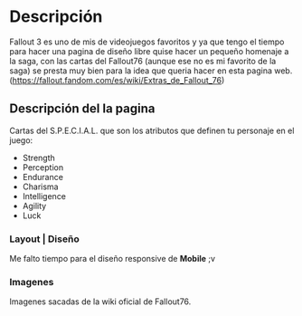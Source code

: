 # Descripción

Fallout 3 es uno de mis de videojuegos favoritos y ya que tengo el  tiempo para hacer una pagina de diseño libre quise hacer un pequeño homenaje a la saga, con las cartas del Fallout76 (aunque ese no es mi favorito de la saga) se presta muy bien para la idea que queria hacer en esta pagina web.(https://fallout.fandom.com/es/wiki/Extras_de_Fallout_76)

## Descripción del la pagina

Cartas del S.P.E.C.I.A.L. que son los atributos que definen tu personaje en el juego:
- Strength
- Perception
- Endurance
- Charisma
- Intelligence
- Agility
- Luck

### Layout | Diseño

Me falto tiempo para el diseño responsive de **Mobile** ;v

### Imagenes

Imagenes sacadas de la wiki oficial de Fallout76.

